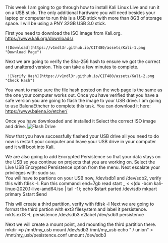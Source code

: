 This week I am going to go through how to install Kali Linux Live and run it on a USB stick.  The only additional hardware you will need besides your laptop or computer to run this is a USB stick with more than 8GB of storage space.  I will be using a PNY 32GB USB 3.0 stick.

First you need to download the ISO image from Kali.org.
	https://www.kali.org/downloads/

	![Download](https://v1ndl3r.github.io/CIT480/assets/Kali-1.png "Download Page")

Next we are going to verify the Sha-256 hash to ensure we got the correct and unaltered version.  This can take a few minutes to complete.

	 ![Verify Hash](https://v1ndl3r.github.io/CIT480/assets/Kali-2.png "Check Hash")

You want to make sure the file hash posted on the web page is the same as the one your computer works out.
Once you have verified that you have a safe version you are going to flash the image to your USB drive.
I am going to use BalenaEthcher to complete this task. You can download it here:
	https://www.balena.io/etcher/

Once you have downloaded and installed it Select the correct ISO image and drive.
	![Flash Drive](https://v1ndl3r.github.io/CIT480/assets/Kali-3.png "Flash Drive")

Now that you have successfully flashed your USB drive all you need to do now is restart your computer and leave your USB drive in your computer and it will boot into Kali.

We are also going to add Encrypted Persistence so that your data stays on the USB so you continue on projects that you are working on.
Select the Live USB Encrypted Persistence option from the menu.  Next escalate your privileges with: sudo su.  
You will have to partions on your USB now, /dev/sdb1 and /dev/sdb2, verify this with fdisk -l.
Run this command:
	end=7gb
	read start _ < <(du -bcm kali-linux-2020.1-live-amd64.iso | tail -1); echo $start
	parted /dev/sdb mkpart primary $start $end

This will create a third partition, verify with fdisk -l 
Next we are going to format the third partion with ext3 filesystem and label it persistence.
	mkfs.ext3 -L persistence /dev/sdb3
	e2label /dev/sdb3 persistence

Next we will create a mount point, and mounting the third partition there.
	mkdir =p /mnt/my_usb
	mount /dev/sdb3 /mnt/my_usb
	echo " / union" > /mnt/my_usb/pesistence.conf
	umount /dev/sdb3




	
